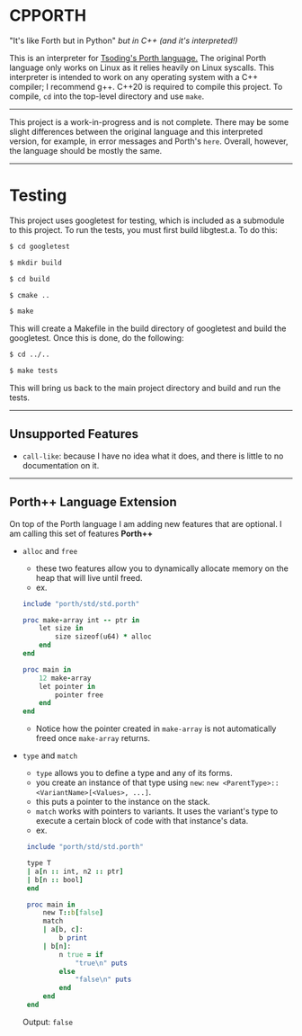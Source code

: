 CPPORTH
===

"It's like Forth but in Python" *but in C++ \(and it's interpreted!\)*

This is an interpreter for [Tsoding's Porth language.](https://gitlab.com/tsoding/porth) The original Porth language only works on Linux as it relies heavily on Linux syscalls. This interpreter is intended to work on any operating system with a C++ compiler; I recommend g++. C++20 is required to compile this project.
To compile, `cd` into the top-level directory and use `make`.

---
This project is a work-in-progress and is not complete. There may be some slight differences between the original language and this interpreted version, for example,
in error messages and Porth's `here`. Overall, however, the language should be mostly the same.

---
Testing
==

This project uses googletest for testing, which is included as a submodule to this project.
To run the tests, you must first build libgtest.a. To do this:

```bash
$ cd googletest

$ mkdir build

$ cd build

$ cmake ..

$ make
```

This will create a Makefile in the build directory of googletest and build the googletest.
Once this is done, do the following:

```bash
$ cd ../..

$ make tests
```

This will bring us back to the main project directory and build and run the tests.

---
## Unsupported Features

* `call-like`: because I have no idea what it does, and there is little to no documentation on it.
---
## Porth++ Language Extension
On top of the Porth language I am adding new features that are optional. I am calling this set of features **Porth++**

* `alloc` and `free`
  - these two features allow you to dynamically allocate memory on the heap that will live until freed.
  - ex.
  ```ruby
  include "porth/std/std.porth"

  proc make-array int -- ptr in
      let size in
          size sizeof(u64) * alloc
      end
  end

  proc main in
      12 make-array
      let pointer in
          pointer free
      end
  end
  ```
  - Notice how the pointer created in `make-array` is not automatically freed once `make-array` returns.

 * `type` and `match`
   - `type` allows you to define a type and any of its forms.
   - you create an instance of that type using `new`: `new <ParentType>::<VariantName>[<Values>, ...]`.
   - this puts a pointer to the instance on the stack.
   - `match` works with pointers to variants. It uses the variant's type to execute a certain block of code with that instance's data.
   - ex.
   ```ruby
    include "porth/std/std.porth"

    type T
    | a[n :: int, n2 :: ptr]
    | b[n :: bool]
    end

    proc main in
        new T::b[false]
        match
        | a[b, c]:
            b print
        | b[n]:
            n true = if
                "true\n" puts
            else
                "false\n" puts
            end
        end
    end
   ```

   Output: `false`

